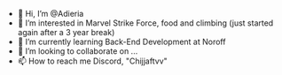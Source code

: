 - 👋 Hi, I’m @Adieria
- 👀 I’m interested in Marvel Strike Force, food and climbing (just started again after a 3 year break)
- 🌱 I’m currently learning Back-End Development at Noroff
- 💞️ I’m looking to collaborate on ...
- 📫 How to reach me Discord, "Chijjaftvv"

<!---
Adieria/Adieria is a ✨ special ✨ repository because its `README.md` (this file) appears on your GitHub profile.
You can click the Preview link to take a look at your changes.
--->
